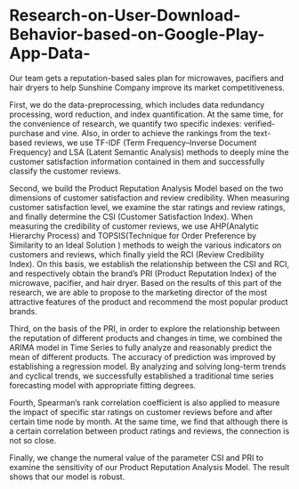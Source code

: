 # Research-on-User-Download-Behavior-based-on-Google-Play-App-Data-

Our team gets a reputation-based sales plan for microwaves, pacifiers and hair dryers to help Sunshine Company improve its market competitiveness.


First, we do the data-preprocessing, which includes data redundancy processing, word reduction, and index quantification. At the same time, for the convenience of research, we quantify two specific indexes: verified-purchase and vine. Also, in order to achieve the rankings from the text-based reviews, we use TF-IDF (Term Frequency–Inverse Document Frequency) and LSA (Latent Semantic Analysis) methods to deeply mine the customer satisfaction information contained in them and successfully classify the customer reviews.


Second, we build the Product Reputation Analysis Model based on the two dimensions of customer satisfaction and review credibility. When measuring customer satisfaction level, we examine the star ratings and review ratings, and finally determine the CSI (Customer Satisfaction Index). When measuring the credibility of customer reviews, we use AHP(Analytic Hierarchy Process) and TOPSIS(Technique for Order Preference by Similarity to an Ideal Solution ) methods to weigh the various indicators on customers and reviews, which finally yield the RCI (Review Credibility Index). On this basis, we establish the relationship between the CSI and RCI, and respectively obtain the brand’s PRI (Product Reputation Index) of the microwave, pacifier, and hair dryer. Based on the results of this part of the research, we are able to propose to the marketing director of the most attractive features of the product and recommend the most popular product brands.


Third, on the basis of the PRI, in order to explore the relationship between the reputation of different products and changes in time, we combined the ARIMA model in Time Series to fully analyze and reasonably predict the mean of different products. The accuracy of prediction
was improved by establishing a regression model. By analyzing and solving long-term trends and cyclical trends, we successfully established a traditional time series forecasting model with appropriate fitting degrees.


Fourth, Spearman’s rank correlation coefficient is also applied to measure the impact of specific star ratings on customer reviews before and after certain time node by month. At the same time, we find that although there is a certain correlation between product ratings and reviews, the connection is not so close.


Finally, we change the numeral value of the parameter CSI and PRI to examine the sensitivity
of our Product Reputation Analysis Model. The result shows that our model is robust.
